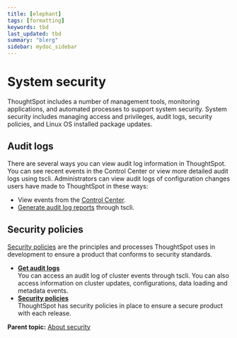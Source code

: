 ```yaml
---
title: [elephant]
tags: [formatting]
keywords: tbd
last_updated: tbd
summary: "blerg"
sidebar: mydoc_sidebar
---
```

# System security

ThoughtSpot includes a number of management tools, monitoring applications, and automated processes to support system security. System security includes managing access and privileges, audit logs, security policies, and Linux OS installed package updates.

## Audit logs

There are several ways you can view audit log information in ThoughtSpot. You can see recent events in the Control Center or view more detailed audit logs using tscli. Administrators can view audit logs of configuration changes users have made to ThoughtSpot in these ways:

-   View events from the [Control Center](../system_admin/monitor_pinboards.html#).
-   [Generate audit log reports](get_audit_logs.html#) through tscli.

## Security policies

[Security policies](security_policy.html#) are the principles and processes ThoughtSpot uses in development to ensure a product that conforms to security standards.

-   **[Get audit logs](../../admin/data_security/get_audit_logs.html)**  
You can access an audit log of cluster events through tscli. You can also access information on cluster updates, configurations, data loading and metadata events.
-   **[Security policies](../../admin/data_security/security_policy.html)**  
ThoughtSpot has security policies in place to ensure a secure product with each release.

**Parent topic:** [About security](../../admin/data_security/about_security.html)


